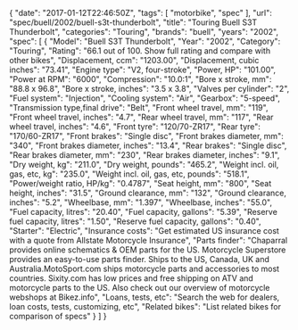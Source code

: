 {
    "date": "2017-01-12T22:46:50Z",
    "tags": [
        "motorbike",
        "spec"
    ],
    "url": "spec\/buell\/2002\/buell-s3t-thunderbolt",
    "title": "Touring Buell S3T Thunderbolt",
    "categories": "Touring",
    "brands": "buell",
    "years": "2002",
    "spec": [
        {
            "Model": "Buell S3T Thunderbolt",
            "Year": "2002",
            "Category": "Touring",
            "Rating": "66.1 out of 100. Show full rating and compare with other bikes",
            "Displacement, ccm": "1203.00",
            "Displacement, cubic inches": "73.41",
            "Engine type": "V2, four-stroke",
            "Power, HP": "101.00",
            "Power at RPM": "6000",
            "Compression": "10.0:1",
            "Bore x stroke, mm": "88.8 x 96.8",
            "Bore x stroke, inches": "3.5 x 3.8",
            "Valves per cylinder": "2",
            "Fuel system": "Injection",
            "Cooling system": "Air",
            "Gearbox": "5-speed",
            "Transmission type,final drive": "Belt",
            "Front wheel travel, mm": "119",
            "Front wheel travel, inches": "4.7",
            "Rear wheel travel, mm": "117",
            "Rear wheel travel, inches": "4.6",
            "Front tyre": "120\/70-ZR17",
            "Rear tyre": "170\/60-ZR17",
            "Front brakes": "Single disc",
            "Front brakes diameter, mm": "340",
            "Front brakes diameter, inches": "13.4",
            "Rear brakes": "Single disc",
            "Rear brakes diameter, mm": "230",
            "Rear brakes diameter, inches": "9.1",
            "Dry weight, kg": "211.0",
            "Dry weight, pounds": "465.2",
            "Weight incl. oil, gas, etc, kg": "235.0",
            "Weight incl. oil, gas, etc, pounds": "518.1",
            "Power\/weight ratio, HP\/kg": "0.4787",
            "Seat height, mm": "800",
            "Seat height, inches": "31.5",
            "Ground clearance, mm": "132",
            "Ground clearance, inches": "5.2",
            "Wheelbase, mm": "1.397",
            "Wheelbase, inches": "55.0",
            "Fuel capacity, litres": "20.40",
            "Fuel capacity, gallons": "5.39",
            "Reserve fuel capacity, litres": "1.50",
            "Reserve fuel capacity, gallons": "0.40",
            "Starter": "Electric",
            "Insurance costs": "Get estimated US insurance cost with a quote from Allstate Motorcycle Insurance",
            "Parts finder": "Chaparral provides online schematics & OEM parts for the US.   Motorcycle Superstore provides an easy-to-use parts finder. Ships to the US, Canada, UK and Australia.MotoSport.com ships motorcycle parts and accessories to most countries.    Sixity.com has low prices and free shipping on ATV and motorcycle parts to the US. Also check out our overview of motorcycle webshops at Bikez.info",
            "Loans, tests, etc": "Search the web for dealers, loan costs, tests, customizing, etc",
            "Related bikes": "List related bikes for comparison of specs"
        }
    ]
}